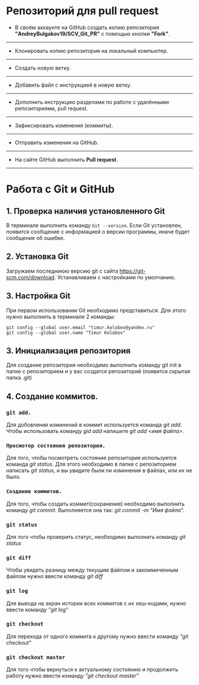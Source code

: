 # Репозиторий для **pull request**
* В своём аккаунте на GitHub создать копию репозитория **"AndreyBulgakov19/SCV_Git_PR"** с помощью кнопки **"Fork"**.
---
* Клонировать копию репозитория на локальный компьютер.
---
* Создать новую ветку.
---
* Добавить файл с инструкцией в новую ветку.
---
* Дополнить инструкцию разделами по работе с удалёнными репозиториями, pull request.
---
* Зафиксировать изменения (коммиты).
---
* Отправить изменения на GitHub.
---
* На сайте GitHub выполнить **Pull request**.
---



# Работа с Git и GitHub

## 1. Проверка наличия установленного Git
В терминале выполнить команду `Git --version`.
Если Git установлен, появится сообщение с информацией о версии программы, иначе будет сообщение об ошибке. 

## 2. Установка Git 
Загружаем последниюю версию git с сайта https://git-scm.com/download.
Устанавливаем с настройками по умолчанию. 

## 3. Настройка Git
При первом использовании Git необходимо представиться. Для этого нужно выполнить в терминале 2 команды: 
``` 
git config --global user.email "timur.kolobov@yandex.ru"
git config --global user.name "Timur Kolobov"
```
## 3. Инициализация репозитория
Для создание репозитория необходимо выполнить команду git init в папке с репозиторием и у вас создатся репозиторий (появится скрытая папка .git) 

## 4. Создание коммитов.
 ### `git add.` 
Для добовления изминений в коммит используется команда *git add*. Чтобы использовать команду *gid add* напишите *git add <имя файла>*.

### `Просмотор состояния репозитория.`
Для того, чтобы посмотреть состояние репозитория используется команда *git status*. Для этого необходимо в папке с репозиторием написать *git status*, и вы увидите были ли изминения в файлах, или их не было. 

### `Создание коммитов.` 
Для того, чтобы создать коммит(сохранение) необходимо выполнить команду *git commit*. Выполняется она так: *git commit -m "Имя файла".* 

### `git status` 
Для того чтобы проверить статус, необходимо выполнить команду *git status* 

### `git diff` 
Чтобы увидеть разницу между текущим файлом и закоммиченным файлом нужно ввести команду *git diff* 

### `git log`
Для вывода на экран истории всех коммитов с их хеш-кодами, нужно ввести команду *"git log"* 

### `git checkout` 
Для перехода от одного коммита к другому нужно ввести команду *"git checkout"*  

### `git checkout master` 
Для того чтобы вернуться к актуальному состоянию и продолжить работу нужно ввести команду *"git checkout master"* 
